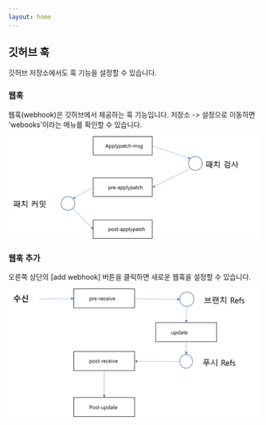 ```yaml
---
layout: home
---
```

## 깃허브 훅
깃허브 저장소에서도 훅 기능을 설정할 수 있습니다.

### 웹훅
웹훅(webhook)은 깃허브에서 제공하는 훅 기능입니다. 저장소 -> 설정으로 이동하면 'webooks'이라는 메뉴를 확인할 수 있습니다.

![훅](./img/image004.png)   

### 웹훅 추가
오른쪽 상단의 [add webhook] 버튼을 클릭하면 새로운 웹훅을 설정할 수 있습니다.

![훅](./img/image005.png)   